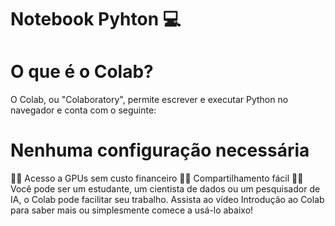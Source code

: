 # Notebook Pyhton 💻

# O que é o Colab?
O Colab, ou "Colaboratory", permite escrever e executar Python no navegador e conta com o seguinte:

# Nenhuma configuração necessária
👨‍💻 Acesso a GPUs sem custo financeiro
👨‍💻 Compartilhamento fácil
👨‍💻 Você pode ser um estudante, um cientista de dados ou um pesquisador de IA, o Colab pode facilitar seu trabalho. Assista ao vídeo Introdução ao Colab para saber mais ou simplesmente comece a usá-lo abaixo!
